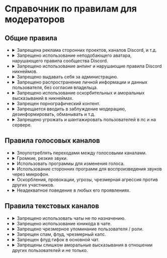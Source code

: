 <link rel="stylesheet" href="https://cdn.roblerom.games/css/moderators_index.css">

<h1>Справочник по правилам для модераторов</h1>

<h2>Общие правила</h2>

<ul>
  <li><details> <summary>Запрещена реклама сторонних проектов, каналов Discord, и т.д.</summary> <table> <thead> <tr> <th class="top default_table_block"></th> <th class="top default_table_block"><a href="/warn" class="warn">Варн</a></th> <th class="top default_table_block"><a href="/mute" class="mute">Мут</a></th> <th class="top default_table_block"><a href="/ban" class="ban">Бан</a></th> </tr> </thead> <tbody> <tr> <td class="center default_table_block">Существование</td> <td class="center default_table_block">-</td> <td class="center default_table_block">+</td> <td class="center default_table_block">+</td> </tr> <tr> <td class="center default_table_block">Длительность</td> <td class="center default_table_block">-</td> <td class="center default_table_block">1д - 3д</td> <td class="center default_table_block">3д - 5д</td> </tr> <tr> <td class="bottom default_table_block">Условие</td> <td class="bottom default_table_block">-</td> <td class="bottom default_table_block">Пиар без ссылки</td> <td class="bottom default_table_block">Пиар с ссылкой</td> </tr> </tbody> </table> </details> </li>
  <li> <details> <summary>Запрещено использование неподобающего аватара, нарушающего правила сообщества Discord.</summary> <table> <thead> <tr> <th class="top default_table_block"></th> <th class="top default_table_block"><a href="/warn" class="warn">Варн</a></th> <th class="top default_table_block"><a href="/mute" class="mute">Мут</a></th> <th class="top default_table_block"><a href="/ban" class="ban">Бан</a></th> </tr> </thead> <tbody> <tr> <td class="center default_table_block">Существование</td> <td class="center default_table_block">-</td> <td class="center default_table_block">-</td> <td class="center default_table_block">+</td> </tr> <tr> <td class="center default_table_block">Длительность</td> <td class="center default_table_block">-</td> <td class="center default_table_block">-</td> <td class="center default_table_block">7д - ???</td> </tr> <tr> <td class="bottom default_table_block">Условие</td> <td class="bottom default_table_block">-</td> <td class="bottom default_table_block">-</td> <td class="bottom default_table_block">Нарушение</td> </tr> </tbody> </table> </details> </li>
  <li> <details> <summary>Запрещено использование анпинг и нарушающие правила Discord никнеймов.</summary> <table> <thead> <tr> <th class="top default_table_block"></th> <th class="top default_table_block"><a href="/warn" class="warn">Варн</a></th> <th class="top default_table_block"><a href="/mute" class="mute">Мут</a></th> <th class="top default_table_block"><a href="/ban" class="ban">Бан</a></th> </tr> </thead> <tbody> <tr> <td class="center default_table_block">Существование</td> <td class="center default_table_block">+</td> <td class="center default_table_block">-</td> <td class="center default_table_block">+</td> </tr> <tr> <td class="center default_table_block">Длительность</td> <td class="center default_table_block">???</td> <td class="center default_table_block">-</td> <td class="center default_table_block">3д - ???</td> </tr> <tr> <td class="bottom default_table_block">Условие</td> <td class="bottom default_table_block">Нарушение (первые 3 раза)</td> <td class="bottom default_table_block">-</td> <td class="bottom default_table_block">Повторные нарушения</td> </tr> </tbody> </table> </details> </li>
  <li> <details> <summary>Запрещено выдавать себя за администрацию.</summary> <table> <thead> <tr> <th class="top default_table_block"></th> <th class="top default_table_block"><a href="/warn" class="warn">Варн</a></th> <th class="top default_table_block"><a href="/mute" class="mute">Мут</a></th> <th class="top default_table_block"><a href="/ban" class="ban">Бан</a></th> </tr> </thead> <tbody> <tr> <td class="center default_table_block">Существование</td> <td class="center default_table_block">+</td> <td class="center default_table_block">-</td> <td class="center default_table_block">-</td> </tr> <tr> <td class="center default_table_block">Длительность</td> <td class="center default_table_block">???</td> <td class="center default_table_block">-</td> <td class="center default_table_block">-</td> </tr> <tr> <td class="bottom default_table_block">Условие</td> <td class="bottom default_table_block">Нарушение</td> <td class="bottom default_table_block">-</td> <td class="bottom default_table_block">-</td> </tr> </tbody> </table> </details> </li>
  <li> <details> <summary>Запрещено распространение личной информации и данных пользователя, без согласия владельца.</summary> <table> <thead> <tr> <th class="top default_table_block"></th> <th class="top default_table_b lock"><a href="/warn" class="warn">Варн</a></th> <th class="top default_table_block"><a href="/mute" class="mute">Мут</a></th> <th class="top default_table_block"><a href="/ban" class="ban">Бан</a></th> </tr> </thead> <tbody> <tr> <td class="center default_table_block">Существование</td> <td class="center default_table_block">-</td> <td class="center default_table_block">-</td> <td class="center default_table_block">+</td> </tr> <tr> <td class="center default_table_block">Длительность</td> <td class="center default_table_block">-</td> <td class="center default_table_block">-</td> <td class="center default_table_block">14д - ???</td> </tr> <tr> <td class="bottom default_table_block">Условие</td> <td class="bottom default_table_block">-</td> <td class="bottom default_table_block">-</td> <td class="bottom default_table_block">Нарушение</td> </tr> </tbody> </table> </details> </li>
  <li> <details> <summary>Запрещено использование оскорбительных и аморальных высказываний в никнеймах.</summary> <table> <thead> <tr> <th class="top default_table_block"></th> <th class="top default_table_block"><a href="/warn" class="warn">Варн</a></th> <th class="top default_table_block"><a href="/mute" class="mute">Мут</a></th> <th class="top default_table_block"><a href="/ban" class="ban">Бан</a></th> </tr> </thead> <tbody> <tr> <td class="center default_table_block">Существование</td> <td class="center default_table_block">+</td> <td class="center default_table_block">+</td> <td class="center default_table_block">+</td> </tr> <tr> <td class="center default_table_block">Длительность</td> <td class="center default_table_block">7д</td> <td class="center default_table_block">12ч - 1д</td> <td class="center default_table_block">3д - 7д</td> </tr> <tr> <td class="bottom default_table_block">Условие</td> <td class="bottom default_table_block">Первое нарушение</td> <td class="bottom default_table_block">Повторные нарушения</td> <td class="bottom default_table_block">Злоупотребление</td> </tr> </tbody> </table> </details> </li>
  <li> <details> <summary>Запрещен порнографический контент.</summary> <table> <thead> <tr> <th class="top default_table_block"></th> <th class="top default_table_block"><a href="/warn" class="warn">Варн</a></th> <th class="top default_table_block"><a href="/mute" class="mute">Мут</a></th> <th class="top default_table_block"><a href="/ban" class="ban">Бан</a></th> </tr> </thead> <tbody> <tr> <td class="center default_table_block">Существование</td> <td class="center default_table_block">-</td> <td class="center default_table_block">-</td> <td class="center default_table_block">+</td> </tr> <tr> <td class="center default_table_block">Длительность</td> <td class="center default_table_block">-</td> <td class="center default_table_block">-</td> <td class="center default_table_block">3д - 5д</td> </tr> <tr> <td class="bottom default_table_block">Условие</td> <td class="bottom default_table_block">-</td> <td class="bottom default_table_block">-</td> <td class="bottom default_table_block">Нарушение</td> </tr> </tbody> </table> </details> </li>
  <li> <details> <summary>Запрещается вводить в заблуждение модерацию, дезинформировать, обманывать и т.д.</summary> <table> <thead> <tr> <th class="top default_table_block"></th> <th class="top default_table_block"><a href="/warn" class="warn">Варн</a></th> <th class="top default_table_block"><a href="/mute" class="mute">Мут</a></th> <th class="top default_table_block"><a href="/ban" class="ban">Бан</a></th> </tr> </thead> <tbody> <tr> <td class="center default_table_block">Существование</td> <td class="center default_table_block">-</td> <td class="center default_table_block">+</td> <td class="center default_table_block">+</td> </tr> <tr> <td class="center default_table_block">Длительность</td> <td class="center default_table_block">-</td> <td class="center default_table_block">-</td> <td class="center default_table_block">1д - 3д</td> </tr> <tr> <td class="bottom default_table_block">Условие</td> <td class="bottom default_table_block">-</td> <td class="bottom default_table_block">Нарушение</td> <td class="bottom default_table_block">Грубое нарушение</td> </tr> </tbody> </table> </details> </li>
  <li> <details> <summary>Запрещено угрожать и шантажировать пользователей в лс и на сервере.</summary> <table> <thead> <tr> <th class="top default_table_block"></th> <th class="top default_table_block"><a href="/warn" class="warn">Варн</a></th> <th class="top default_table_block"><a href="/mute" class="mute">Мут</a></th> <th class="top default_table_block"><a href="/ban" class="ban">Бан</a></th> </tr> </thead> <tbody> <tr> <td class="center default_table_block">Существование</td> <td class="center default_table_block">-</td> <td class="center default_table_block">-</td> <td class="center default_table_block">+</td> </tr> <tr> <td class="center default_table_block">Длительность</td> <td class="center default_table_block">-</td> <td class="center default_table_block">-</td> <td class="center default_table_block">28д</td> </tr> <tr> <td class="bottom default_table_block">Условие</td> <td class="bottom default_table_block">-</td> <td class="bottom default_table_block">-</td> <td class="bottom default_table_block">Нарушение</td> </tr> </tbody> </table> </details> </li>
</ul>

<h2>Правила голосовых каналов</h2>

<ul>
  <li><details> <summary>Злоупотреблять переходами между голосовыми каналами.</summary> <table> <thead> <tr> <th class="top default_table_block"></th> <th class="top default_table_block"><a href="/warn" class="warn">Варн</a></th> <th class="top default_table_block"><a href="/mute" class="mute">Мут</a></th> <th class="top default_table_block"><a href="/ban" class="ban">Бан</a></th> </tr> </thead> <tbody> <tr> <td class="center default_table_block">Существование</td> <td class="center default_table_block">+</td> <td class="center default_table_block">-</td> <td class="center default_table_block">-</td> </tr> <tr> <td class="center default_table_block">Длительность</td> <td class="center default_table_block">7д</td> <td class="center default_table_block">-</td> <td class="center default_table_block">-</td> </tr> <tr> <td class="bottom default_table_block">Условие</td> <td class="bottom default_table_block">Нарушение</td> <td class="bottom default_table_block">-</td> <td class="bottom default_table_block">-</td> </tr> </tbody> </table> </details> </li>
  <li> <details> <summary>Громкие, резкие звуки.</summary> <table> <thead> <tr> <th class="top default_table_block"></th> <th class="top default_table_block"><a href="/warn" class="warn">Варн</a></th> <th class="top default_table_block"><a href="/mute" class="mute">Мут</a></th> <th class="top default_table_block"><a href="/ban" class="ban">Бан</a></th> </tr> </thead> <tbody> <tr> <td class="center default_table_block">Существование</td> <td class="center default_table_block">+</td> <td class="center default_table_block">+</td> <td class="center default_table_block">-</td> </tr> <tr> <td class="center default_table_block">Длительность</td> <td class="center default_table_block">7д</td> <td class="center default_table_block">4ч</td> <td class="center default_table_block">-</td> </tr> <tr> <td class="bottom default_table_block">Условие</td> <td class="bottom default_table_block">Нарушение</td> <td class="bottom default_table_block">Злоупотребление</td> <td class="bottom default_table_block">-</td> </tr> </tbody> </table> </details> </li>
  <li> <details> <summary>Использовать программы для изменения голоса.</summary> <table> <thead> <tr> <th class="top default_table_block"></th> <th class="top default_table_block"><a href="/warn" class="warn">Варн</a></th> <th class="top default_table_block"><a href="/mute" class="mute">Мут</a></th> <th class="top default_table_block"><a href="/ban" class="ban">Бан</a></th> </tr> </thead> <tbody> <tr> <td class="center default_table_block">Существование</td> <td class="center default_table_block">+</td> <td class="center default_table_block">+</td> <td class="center default_table_block">-</td> </tr> <tr> <td class="center default_table_block">Длительность</td> <td class="center default_table_block">7д</td> <td class="center default_table_block">4ч</td> <td class="center default_table_block">-</td> </tr> <tr> <td class="bottom default_table_block">Условие</td> <td class="bottom default_table_block">Нарушение</td> <td class="bottom default_table_block">Злоупотребление</td> <td class="bottom default_table_block">-</td> </tr> </tbody> </table> </details> </li>
  <li> <details> <summary>Использование сторонних программ для воспроизведения звуков через микрофон.</summary> <table> <thead> <tr> <th class="top default_table_block"></th> <th class="top default_table_block"><a href="/warn" class="warn">Варн</a></th> <th class="top default_table_block"><a href="/mute" class="mute">Мут</a></th> <th class="top default_table_block"><a href="/ban" class="ban">Бан</a></th> </tr> </thead> <tbody> <tr> <td class="center default_table_block">Существование</td> <td class="center default_table_block">+</td> <td class="center default_table_block">+</td> <td class="center default_table_block">-</td> </tr> <tr> <td class="center default_table_block">Длительность</td> <td class="center default_table_block">7д</td> <td class="center default_table_block">4ч</td> <td class="center default_table_block">-</td> </tr> <tr> <td class="bottom default_table_block">Условие</td> <td class="bottom default_table_block">Нарушение</td> <td class="bottom default_table_block">Злоупотребление</td> <td class="bottom default_table_block">-</td> </tr> </tbody> </table> </details> </li>
  <li> <details> <summary>Оскорбления, провокации, угрозы, чрезмерная агрессия против других участников.</summary> <table> <thead> <tr> <th class="top default_table_block"></th> <th class="top default_table_block"><a href="/warn" class="warn">Варн</a></th> <th class="top default_table_block"><a href="/mute" class="mute">Мут</a></th> <th class="top default_table_block"><a href="/ban" class="ban">Бан</a></th> </tr> </thead> <tbody> <tr> <td class="center default_table_block">Существование</td> <td class="center default_table_block">+</td> <td class="center default_table_block">+</td> <td class="center default_table_block">-</td> </tr> <tr> <td class="center default_table_block">Длительность</td> <td class="center default_table_block">7д</td> <td class="center default_table_block">4ч</td> <td class="center default_table_block">-</td> </tr> <tr> <td class="bottom default_table_block">Условие</td> <td class="bottom default_table_block">Нарушение</td> <td class="bottom default_table_block">Злоупотребление</td> <td class="bottom default_table_block">-</td> </tr> </tbody> </table> </details> </li>
  <li> <details> <summary>Неадекватное поведение в любых его проявлениях.</summary> <table> <thead> <tr> <th class="top default_table_block"></th> <th class="top default_table_block"><a href="/warn" class="warn">Варн</a></th> <th class="top default_table_block"><a href="/mute" class="mute">Мут</a></th> <th class="top default_table_block"><a href="/ban" class="ban">Бан</a></th> </tr> </thead> <tbody> <tr> <td class="center default_table_block">Существование</td> <td class="center default_table_block">+</td> <td class="center default_table_block">+</td> <td class="center default_table_block">-</td> </tr> <tr> <td class="center default_table_block">Длительность</td> <td class="center default_table_block">7д</td> <td class="center default_table_block">4ч</td> <td class="center default_table_block">-</td> </tr> <tr> <td class="bottom default_table_block">Условие</td> <td class="bottom default_table_block">Нарушение</td> <td class="bottom default_table_block">Злоупотребление</td> <td class="bottom default_table_block">-</td> </tr> </tbody> </table> </details> </li>
</ul>

<h2>Правила текстовых каналов</h2>

<ul>
  <li><details> <summary>Запрещено использовать чаты не по назначению.</summary> <table> <thead> <tr> <th class="top default_table_block"></th> <th class="top default_table_block"><a href="/warn" class="warn">Варн</a></th> <th class="top default_table_block"><a href="/mute" class="mute">Мут</a></th> <th class="top default_table_block"><a href="/ban" class="ban">Бан</a></th> </tr> </thead> <tbody> <tr> <td class="center default_table_block">Существование</td> <td class="center default_table_block">+</td> <td class="center default_table_block">+</td> <td class="center default_table_block">-</td> </tr> <tr> <td class="center default_table_block">Длительность</td> <td class="center default_table_block">4ч</td> <td class="center default_table_block">30м</td> <td class="center default_table_block">-</td> </tr> <tr> <td class="bottom default_table_block">Условие</td> <td class="bottom default_table_block">Нарушение</td> <td class="bottom default_table_block">Злоупотребление</td> <td class="bottom default_table_block">-</td> </tr> </tbody> </table> </details> </li>
  <li> <details> <summary>Запрещено использование юникода в чате.</summary> <table> <thead> <tr> <th class="top default_table_block"></th> <th class="top default_table_block"><a href="/warn" class="warn">Варн</a></th> <th class="top default_table_block"><a href="/mute" class="mute">Мут</a></th> <th class="top default_table_block"><a href="/ban" class="ban">Бан</a></th> </tr> </thead> <tbody> <tr> <td class="center default_table_block">Существование</td> <td class="center default_table_block">+</td> <td class="center default_table_block">+</td> <td class="center default_table_block">-</td> </tr> <tr> <td class="center default_table_block">Длительность</td> <td class="center default_table_block">7д</td> <td class="center default_table_block">4ч</td> <td class="center default_table_block">-</td> </tr> <tr> <td class="bottom default_table_block">Условие</td> <td class="bottom default_table_block">Нарушение</td> <td class="bottom default_table_block">Злоупотребление</td> <td class="bottom default_table_block">-</td> </tr> </tbody> </table> </details> </li>
  <li> <details> <summary>Запрещено чрезмерное упоминание пользователя / роли.</summary> <table> <thead> <tr> <th class="top default_table_block"></th> <th class="top default_table_block"><a href="/warn" class="warn">Варн</a></th> <th class="top default_table_block"><a href="/mute" class="mute">Мут</a></th> <th class="top default_table_block"><a href="/ban" class="ban">Бан</a></th> </tr> </thead> <tbody> <tr> <td class="center default_table_block">Существование</td> <td class="center default_table_block">+</td> <td class="center default_table_block">+</td> <td class="center default_table_block">-</td> </tr> <tr> <td class="center default_table_block">Длительность</td> <td class="center default_table_block">7д</td> <td class="center default_table_block">4ч</td> <td class="center default_table_block">-</td> </tr> <tr> <td class="bottom default_table_block">Условие</td> <td class="bottom default_table_block">Нарушение</td> <td class="bottom default_table_block">Злоупотребление</td> <td class="bottom default_table_block">-</td> </tr> </tbody> </table> </details> </li>
  <li> <details> <summary>Запрещен спам, флуд, чрезмерный капс.</summary> <table> <thead> <tr> <th class="top default_table_block"></th> <th class="top default_table_block"><a href="/warn" class="warn">Варн</a></th> <th class="top default_table_block"><a href="/mute" class="mute">Мут</a></th> <th class="top default_table_block"><a href="/ban" class="ban">Бан</a></th> </tr> </thead> <tbody> <tr> <td class="center default_table_block">Существование</td> <td class="center default_table_block">+</td> <td class="center default_table_block">+</td> <td class="center default_table_block">-</td> </tr> <tr> <td class="center default_table_block">Длительность</td> <td class="center default_table_block">7д</td> <td class="center default_table_block">4ч</td> <td class="center default_table_block">-</td> </tr> <tr> <td class="bottom default_table_block">Условие</td> <td class="bottom default_table_block">Нарушение</td> <td class="bottom default_table_block">Злоупотребление</td> <td class="bottom default_table_block">-</td> </tr> </tbody> </table> </details> </li>
  <li> <details> <summary>Запрещен флуд гифок в основной чат.</summary> <table> <thead> <tr> <th class="top default_table_block"></th> <th class="top default_table_block"><a href="/warn" class="warn">Варн</a></th> <th class="top default_table_block"><a href="/mute" class="mute">Мут</a></th> <th class="top default_table_block"><a href="/ban" class="ban">Бан</a></th> </tr> </thead> <tbody> <tr> <td class="center default_table_block">Существование</td> <td class="center default_table_block">+</td> <td class="center default_table_block">+</td> <td class="center default_table_block">-</td> </tr> <tr> <td class="center default_table_block">Длительность</td> <td class="center default_table_block">7д</td> <td class="center default_table_block">4ч</td> <td class="center default_table_block">-</td> </tr> <tr> <td class="bottom default_table_block">Условие</td> <td class="bottom default_table_block">Нарушение</td> <td class="bottom default_table_block">Злоупотребление</td> <td class="bottom default_table_block">-</td> </tr> </tbody> </table> </details> </li>
  <li> <details> <summary>Запрещены слишком аморальные высказывания в отношении других пользователей и не только.</summary> <table> <thead> <tr> <th class="top default_table_block"></th> <th class="top default_table_block"><a href="/warn" class="warn">Варн</a></th> <th class="top default_table_block"><a href="/mute" class="mute">Мут</a></th> <th class="top default_table_block"><a href="/ban" class="ban">Бан</a></th> </tr> </thead> <tbody> <tr> <td class="center default_table_block">Существование</td> <td class="center default_table_block">+</td> <td class="center default_table_block">+</td> <td class="center default_table_block">-</td> </tr> <tr> <td class="center default_table_block">Длительность</td> <td class="center default_table_block">7д</td> <td class="center default_table_block">4ч</td> <td class="center default_table_block">-</td> </tr> <tr> <td class="bottom default_table_block">Условие</td> <td class="bottom default_table_block">Нарушение</td> <td class="bottom default_table_block">Злоупотребление</td> <td class="bottom default_table_block">-</td> </tr> </tbody> </table> </details> </li>
</ul>
